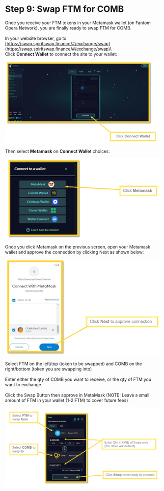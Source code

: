 # Step 9: Swap FTM for COMB

Once you receive your FTM tokens in your Metamask wallet (on Fantom Opera Network), you are finally ready to swap FTM for COMB.\
\
In your website browser, go to [https://swap.spiritswap.finance/#/exchange/swap](https://swap.spiritswap.finance/#/exchange/swap)\
\
Click **Connect Wallet** to connect the site to your wallet:

![](<../../.gitbook/assets/image (8).png>)

Then select **Metamask** on **Connect Walle**t choices:

![](<../../.gitbook/assets/image (30) (1) (1).png>)

Once you click Metamask on the previous screen, open your Metamask wallet and approve the connection by clicking Next as shown below:

![](<../../.gitbook/assets/image (41) (1).png>)

Select FTM on the left/top (token to be swapped) and COMB on the right/bottom (token you are swapping into) \
\
Enter either the qty of COMB you want to receive, or the qty of FTM you want to exchange. \
\
Click the Swap Button then approve in MetaMask (NOTE: Leave a small amount of FTM in your wallet (1-2 FTM) to cover future fees)

![](../../.gitbook/assets/image.png)
